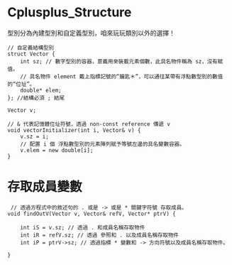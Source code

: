 # Cplusplus_Structure
型別分為內建型別和自定義型別，咱來玩玩類別以外的選擇！

    // 自定義結構型別
    struct Vector {
        int sz; // 數字型別的容器，意義用來裝載元素個數，此具名物件稱為 sz，沒有賦值。
        // 具名物件 element 戴上指標記號的“鑰匙＊”，可以通往某帶有浮點數型別的數值的“位址”。
        double* elem;
    }; //結構必須 ; 結尾

    Vector v;

    // & 代表記憶體位址符號，透過 non-const reference 傳遞 v
    void vectorInitializer(int i, Vector& v) {
        v.sz = i;
        // 配置 i 個 浮點數型別的元素陣列賦予等號左邊的具名變數容器。
        v.elem = new double[i]; 
    }
    
 # 存取成員變數
 
     // 透過方程式中的敘述句的 . 或是 -> 或是 * 關鍵字符號 存取成員。
    void findOutV(Vector v, Vector& refV, Vector* ptrV) {

        int iS = v.sz; // 透過 . 和成員名稱存取物件
        int iR = refV.sz; // 透過 參照和 . 以及成員名稱存取物件
        int iP = ptrV->sz; // 透過指標 * 變數和 -> 方向符號以及成員名稱存取物件。

    }

